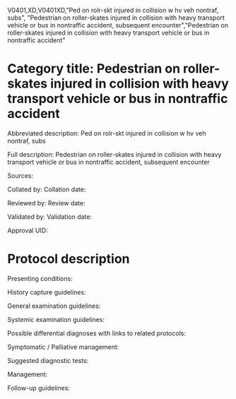V0401,XD,V0401XD,"Ped on rolr-skt injured in collision w hv veh nontraf, subs", "Pedestrian on roller-skates injured in collision with heavy transport vehicle or bus in nontraffic accident, subsequent encounter","Pedestrian on roller-skates injured in collision with heavy transport vehicle or bus in nontraffic accident"
# Category title: Pedestrian on roller-skates injured in collision with heavy transport vehicle or bus in nontraffic accident

Abbreviated description: Ped on rolr-skt injured in collision w hv veh nontraf, subs

Full description: Pedestrian on roller-skates injured in collision with heavy transport vehicle or bus in nontraffic accident, subsequent encounter

Sources:

Collated by:
Collation date:

Reviewed by:
Review date:

Validated by:
Validation date:

Approval UID:

# Protocol description

Presenting conditions:

History capture guidelines:

General examination guidelines:

Systemic examination guidelines:

Possible differential diagnoses with links to related protocols:

Symptomatic / Palliative management:

Suggested diagnostic tests:

Management:

Follow-up guidelines:
